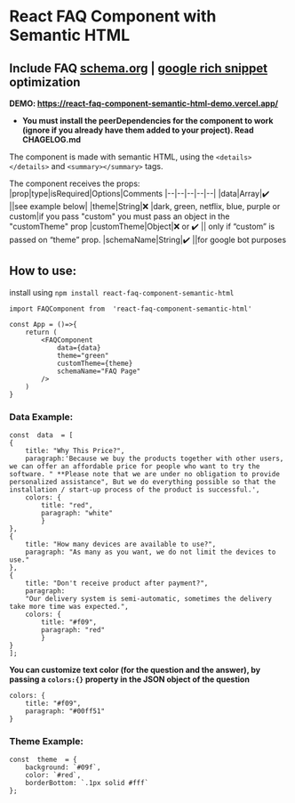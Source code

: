 # React FAQ Component with Semantic HTML
## Include FAQ [schema.org](https://developers.google.com/search/docs/appearance/structured-data/faqpage?hl=en) | [google rich snippet](https://developers.google.com/search/docs/appearance/structured-data/faqpage?hl=en) optimization
**DEMO: https://react-faq-component-semantic-html-demo.vercel.app/**

-  **You must install the peerDependencies for the component to work (ignore if you already have them added to your project).  Read CHAGELOG.md**

The component is made with semantic HTML, using the `<details></details>` and `<summary></summary>` tags.

The component receives the props:
|prop|type|isRequired|Options|Comments
|--|--|--|--|--|
|data|Array|:heavy_check_mark: ||see example below|
|theme|String|:x: |dark,	green,	netflix,	blue,	purple or 	custom|if you pass "custom" you must pass an object in the "customTheme" prop
|customTheme|Object|:x: or :heavy_check_mark: || only if “custom” is passed on “theme” prop.
|schemaName|String|:heavy_check_mark: ||for google bot purposes

## How to use:
install using `npm install react-faq-component-semantic-html`

```
import FAQComponent from  'react-faq-component-semantic-html'

const App = ()=>{
	return (
		<FAQComponent
			data={data}
			theme="green"
			customTheme={theme}
			schemaName="FAQ Page"
		/>
	)
}
```
### Data Example:
```
const  data  = [
{
	title: "Why This Price?",
	paragraph:'Because we buy the products together with other users, we can offer an affordable price for people who want to try the software. " **Please note that we are under no obligation to provide personalized assistance", But we do everything possible so that the installation / start-up process of the product is successful.',
	colors: {
		title: "red",
		paragraph: "white"
		}
},
{
	title: "How many devices are available to use?",
	paragraph: "As many as you want, we do not limit the devices to use."
},
{
	title: "Don't receive product after payment?",
	paragraph:
	"Our delivery system is semi-automatic, sometimes the delivery take more time was expected.",
	colors: {
		title: "#f09",
		paragraph: "red"
		}
}
];
```
**You can customize text color (for the question and the answer), by passing a `colors:{}` property in the JSON object of the question**
```
colors: {
	title: "#f09",
	paragraph: "#00ff51"
}
```
### Theme Example:
```
const  theme  = {
	background: `#09f`,
	color: `#red`,
	borderBottom: `.1px solid #fff`
};
```